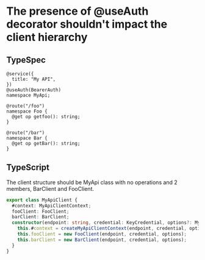 # The presence of @useAuth decorator shouldn't impact the client hierarchy

## TypeSpec

```tsp
@service({
  title: "My API",
})
@useAuth(BearerAuth)
namespace MyApi;

@route("/foo")
namespace Foo {
  @get op getfoo(): string;
}

@route("/bar")
namespace Bar {
  @get op getBar(): string;
}
```

## TypeScript

The client structure should be MyApi class with no operations and 2 members, BarClient and FooClient.

```ts src/myApiClient.ts class MyApiClient
export class MyApiClient {
  #context: MyApiClientContext;
  fooClient: FooClient;
  barClient: BarClient;
  constructor(endpoint: string, credential: KeyCredential, options?: MyApiClientOptions) {
    this.#context = createMyApiClientContext(endpoint, credential, options);
    this.fooClient = new FooClient(endpoint, credential, options);
    this.barClient = new BarClient(endpoint, credential, options);
  }
}
```
